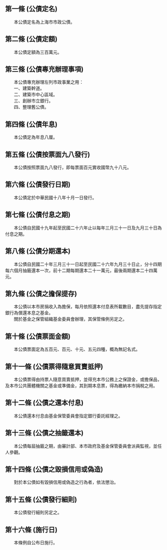 第一條 (公債定名)
-----------------
　　本公債定名為上海市市政公債。  


第二條 (公債定額)
-----------------
　　本公債定額為三百萬元。  


第三條 (公債專充辦理事項)
-------------------------
　　本公債專充辦理左列市政事業之用：  
　　一、建築幹道。  
　　二、建築市中心區域。  
　　三、創辦市立銀行。  
　　四、整理舊公債。  


第四條 (公債年息)
-----------------
　　本公債定為年息八厘。  


第五條 (公債按票面九八發行)
---------------------------
　　本公債按照票面九八發行，即每票面百元實收國幣九十八元。  


第六條 (公債發行日期)
---------------------
　　本公債定於中華民國十八年十月一日發行。  


第七條 (公債付息之期)
---------------------
　　本公債自民國十九年起至民國二十六年止以每年三月三十一日及九月三十日為付息之期。  


第八條 (公債分期還本)
---------------------
　　本公債自民國二十年三月三十一日起至民國二十六年九月三十日止，分十四期每六個月抽籤還本一次，前十二期每期還本二十一萬元，最後兩期還本二十四萬元。  


第九條 (公債之擔保提存)
-----------------------
　　本公債以本市房捐收入為擔保，每月依照還本付息表所載數目，盡先提存指定銀行為償還本息之基金。  
　　關於基金之保管組織基金委員會辦理，其保管條例另定之。  


第十條 (公債票面金額)
---------------------
　　本公債票面定為五百元、百元、十元、五元四種，概為無記名式。  


第十一條 (公債票得隨意買賣抵押)
-------------------------------
　　本公債票得由持票人隨意買賣抵押，並得充本市公務上之保證金，或擔保品，及本市公共團體機關之基金或準備金，其到期本息票，得為繳納本市捐稅之用。  


第十二條 (公債之還本付息)
-------------------------
　　本公債還本付息由基金保管委員會指定銀行委託經理之。  


第十三條 (公債之抽籤還本)
-------------------------
　　本公債每屆抽籤之期，由審計部、本市政府及基金保管委員會派員監視，並任人參觀。  


第十四條 (公債之毀損信用或偽造)
-------------------------------
　　對於本公債如有毀損信用或偽造之行為者，依法懲治。  


第十五條 (公債發行細則)
-----------------------
　　本公債發行細則另定之。  


第十六條 (施行日)
-----------------
　　本條例自公布日施行。